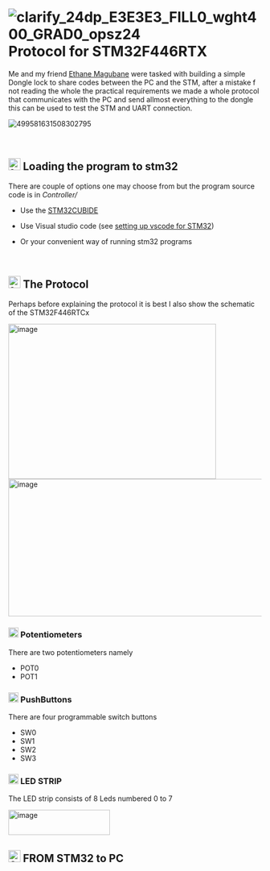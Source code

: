 # ![clarify_24dp_E3E3E3_FILL0_wght400_GRAD0_opsz24](https://github.com/user-attachments/assets/c8a00147-c714-4978-8867-879944a7f852) Protocol for STM32F446RTX

Me and my friend <a href="https://github.com/ethane-magubane">Ethane Magubane</a> were tasked with building a simple Dongle lock to share codes between the PC and the STM, after a mistake f not reading the whole the
practical requirements we made a whole protocol that communicates with the PC and send allmost everything to the dongle this can be used to test the STM and UART connection.

![499581631508302795](https://github.com/user-attachments/assets/2c3a14f3-43fb-4a9f-90c9-43612ec406b5)

<br/>

## <img width="24" height="24" alt="16319418" src="https://github.com/user-attachments/assets/e913d363-9611-4bd8-9982-f0ae4fedfefc" /> Loading the program to stm32 

There are couple of options one may choose from but the program source code is in _Controller/_

- Use the <a href= "https://www.st.com/en/development-tools/stm32cubeide.html">STM32CUBIDE</a>
* Use Visual studio code (see <a href= "https://zenembed.com/vscode-cubemx-guide">setting up vscode for STM32</a>)
+ Or your convenient way of running stm32 programs

<br/>

## <img width="24" height="24" alt="18967516" src="https://github.com/user-attachments/assets/d35eabf1-aa29-4f70-b6a1-1bcdfb5e9ac8" /> The Protocol

Perhaps before explaining the protocol it is best I also show the schematic of the STM32F446RTCx

<img width="413" height="308" alt="image" src="https://github.com/user-attachments/assets/22cc996f-1c6a-44c4-a1e8-63e1ff55fca7" />

<img width="669" height="273" alt="image" src="https://github.com/user-attachments/assets/fc79840f-0ce4-4f74-a889-974617537a96" />

 
### <img width="20" height="20" alt="images" src="https://github.com/user-attachments/assets/e045468e-aff0-42ca-b2cf-e7c0949240e4" /> Potentiometers
There are two potentiometers namely 
- POT0
- POT1

### <img width="20" height="20" alt="5735377" src="https://github.com/user-attachments/assets/0bd06e8f-1104-41a3-ae07-579b82dd0476" /> PushButtons
There are four programmable switch buttons
- SW0
- SW1
- SW2
- SW3

### <img width="20" height="20" alt="2231268" src="https://github.com/user-attachments/assets/252a7dab-794b-443a-bdf2-8a055e649e85" /> LED STRIP

The LED strip consists of 8 Leds numbered 0 to 7

<img opacity= 0.7 width="202" height="50" alt="image" src="https://github.com/user-attachments/assets/d2dbb1b9-1c76-41cd-8c17-612204b65e6c" />

## <img width="24" height="24" alt="6201651" src="https://github.com/user-attachments/assets/9c21d04f-181f-4771-bf23-1f5e38372625" /> FROM STM32 to PC




  






